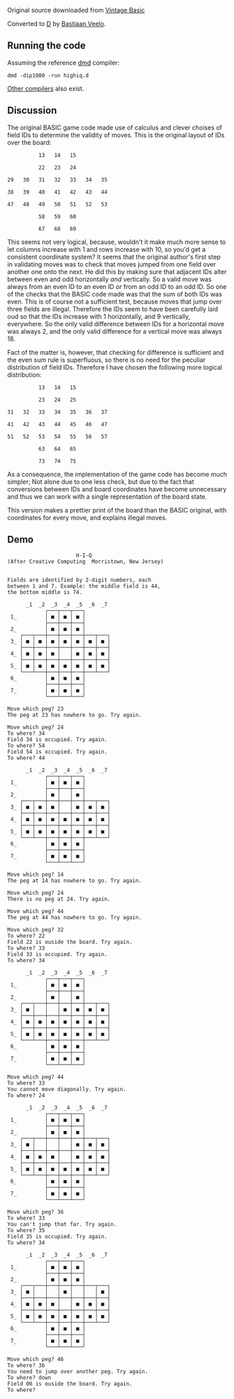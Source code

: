Original source downloaded from [Vintage Basic](http://www.vintage-basic.net/games.html)

Converted to [D](https://dlang.org/) by [Bastiaan Veelo](https://github.com/veelo).

## Running the code

Assuming the reference [dmd](https://dlang.org/download.html#dmd) compiler:
```shell
dmd -dip1000 -run highiq.d
```

[Other compilers](https://dlang.org/download.html) also exist.


## Discussion

The original BASIC game code made use of calculus and clever choises of field IDs to determine the validity of moves.
This is the original layout of IDs over the board:

```
          13   14   15

          22   23   24

29   30   31   32   33   34   35

38   39   40   41   42   43   44

47   48   49   50   51   52   53

          58   59   60

          67   68   69
```

This seems not very logical, because, wouldn't it make much more sense to let columns increase with 1 and rows increase
with 10, so you'd get a consistent coordinate system? It seems that the original author's first step in validating
moves was to check that moves jumped from one field over another one onto the next. He did this by making sure that
adjacent IDs alter between even and odd horizontally *and* vertically. So a valid move was always from an even ID to an
even ID *or* from an odd ID to an odd ID. So one of the checks that the BASIC code made was that the sum of both IDs
was even. This is of course not a sufficient test, because moves that jump over three fields are illegal. Therefore the
IDs seem to have been carefully laid oud so that the IDs increase with 1 horizontally, and 9 vertically, everywhere. So
the only valid difference between IDs for a horizontal move was always 2, and the only valid difference for a vertical
move was always 18.

Fact of the matter is, however, that checking for difference is sufficient and the even sum rule is superfluous, so
there is no need for the peculiar distribution of field IDs. Therefore I have chosen the following more logical
distribution:

```
          13   14   15

          23   24   25

31   32   33   34   35   36   37

41   42   43   44   45   46   47

51   52   53   54   55   56   57

          63   64   65

          73   74   75
```

As a consequence, the implementation of the game code has become much simpler; Not alone due to one less check, but due
to the fact that conversions between IDs and board coordinates have become unnecessary and thus we can work with a single
representation of the board state.

This version makes a prettier print of the board than the BASIC original, with coordinates for every move, and explains
illegal moves.


## Demo

```
                      H-I-Q
(After Creative Computing  Morristown, New Jersey)


Fields are identified by 2-digit numbers, each
between 1 and 7. Example: the middle field is 44,
the bottom middle is 74.

      _1  _2  _3  _4  _5  _6  _7
            ┌───┬───┬───┐
 1_         │ ■ │ ■ │ ■ │
            ├───┼───┼───┤
 2_         │ ■ │ ■ │ ■ │
    ┌───┬───┼───┼───┼───┼───┬───┐
 3_ │ ■ │ ■ │ ■ │ ■ │ ■ │ ■ │ ■ │
    ├───┼───┼───┼───┼───┼───┼───┤
 4_ │ ■ │ ■ │ ■ │   │ ■ │ ■ │ ■ │
    ├───┼───┼───┼───┼───┼───┼───┤
 5_ │ ■ │ ■ │ ■ │ ■ │ ■ │ ■ │ ■ │
    └───┴───┼───┼───┼───┼───┴───┘
 6_         │ ■ │ ■ │ ■ │
            ├───┼───┼───┤
 7_         │ ■ │ ■ │ ■ │
            └───┴───┴───┘

Move which peg? 23
The peg at 23 has nowhere to go. Try again.

Move which peg? 24
To where? 34
Field 34 is occupied. Try again.
To where? 54
Field 54 is occupied. Try again.
To where? 44

      _1  _2  _3  _4  _5  _6  _7
            ┌───┬───┬───┐
 1_         │ ■ │ ■ │ ■ │
            ├───┼───┼───┤
 2_         │ ■ │   │ ■ │
    ┌───┬───┼───┼───┼───┼───┬───┐
 3_ │ ■ │ ■ │ ■ │   │ ■ │ ■ │ ■ │
    ├───┼───┼───┼───┼───┼───┼───┤
 4_ │ ■ │ ■ │ ■ │ ■ │ ■ │ ■ │ ■ │
    ├───┼───┼───┼───┼───┼───┼───┤
 5_ │ ■ │ ■ │ ■ │ ■ │ ■ │ ■ │ ■ │
    └───┴───┼───┼───┼───┼───┴───┘
 6_         │ ■ │ ■ │ ■ │
            ├───┼───┼───┤
 7_         │ ■ │ ■ │ ■ │
            └───┴───┴───┘

Move which peg? 14
The peg at 14 has nowhere to go. Try again.

Move which peg? 24
There is no peg at 24. Try again.

Move which peg? 44
The peg at 44 has nowhere to go. Try again.

Move which peg? 32
To where? 22
Field 22 is ouside the board. Try again.
To where? 33
Field 33 is occupied. Try again.
To where? 34

      _1  _2  _3  _4  _5  _6  _7
            ┌───┬───┬───┐
 1_         │ ■ │ ■ │ ■ │
            ├───┼───┼───┤
 2_         │ ■ │   │ ■ │
    ┌───┬───┼───┼───┼───┼───┬───┐
 3_ │ ■ │   │   │ ■ │ ■ │ ■ │ ■ │
    ├───┼───┼───┼───┼───┼───┼───┤
 4_ │ ■ │ ■ │ ■ │ ■ │ ■ │ ■ │ ■ │
    ├───┼───┼───┼───┼───┼───┼───┤
 5_ │ ■ │ ■ │ ■ │ ■ │ ■ │ ■ │ ■ │
    └───┴───┼───┼───┼───┼───┴───┘
 6_         │ ■ │ ■ │ ■ │
            ├───┼───┼───┤
 7_         │ ■ │ ■ │ ■ │
            └───┴───┴───┘

Move which peg? 44
To where? 33
You cannot move diagonally. Try again.
To where? 24

      _1  _2  _3  _4  _5  _6  _7
            ┌───┬───┬───┐
 1_         │ ■ │ ■ │ ■ │
            ├───┼───┼───┤
 2_         │ ■ │ ■ │ ■ │
    ┌───┬───┼───┼───┼───┼───┬───┐
 3_ │ ■ │   │   │   │ ■ │ ■ │ ■ │
    ├───┼───┼───┼───┼───┼───┼───┤
 4_ │ ■ │ ■ │ ■ │   │ ■ │ ■ │ ■ │
    ├───┼───┼───┼───┼───┼───┼───┤
 5_ │ ■ │ ■ │ ■ │ ■ │ ■ │ ■ │ ■ │
    └───┴───┼───┼───┼───┼───┴───┘
 6_         │ ■ │ ■ │ ■ │
            ├───┼───┼───┤
 7_         │ ■ │ ■ │ ■ │
            └───┴───┴───┘

Move which peg? 36
To where? 33
You can't jump that far. Try again.
To where? 35
Field 35 is occupied. Try again.
To where? 34

      _1  _2  _3  _4  _5  _6  _7
            ┌───┬───┬───┐
 1_         │ ■ │ ■ │ ■ │
            ├───┼───┼───┤
 2_         │ ■ │ ■ │ ■ │
    ┌───┬───┼───┼───┼───┼───┬───┐
 3_ │ ■ │   │   │ ■ │   │   │ ■ │
    ├───┼───┼───┼───┼───┼───┼───┤
 4_ │ ■ │ ■ │ ■ │   │ ■ │ ■ │ ■ │
    ├───┼───┼───┼───┼───┼───┼───┤
 5_ │ ■ │ ■ │ ■ │ ■ │ ■ │ ■ │ ■ │
    └───┴───┼───┼───┼───┼───┴───┘
 6_         │ ■ │ ■ │ ■ │
            ├───┼───┼───┤
 7_         │ ■ │ ■ │ ■ │
            └───┴───┴───┘

Move which peg? 46
To where? 36
You need to jump over another peg. Try again.
To where? down
Field 00 is ouside the board. Try again.
To where?
```
